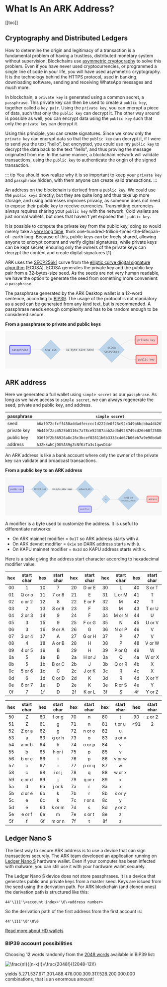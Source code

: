 # What Is An ARK Address?

[[toc]]

## Cryptography and Distributed Ledgers

How to determine the origin and legitimacy of a transaction is a fundamental problem of having a trustless, distributed monetary system without supervision. Blockchains use [asymmetric cryptography](https://en.wikipedia.org/wiki/Public-key_cryptography) to solve this problem. Even if you have never used cryptocurrencies, or programmed a single line of code in your life, you will have used asymmetric cryptography. It is the technology behind the HTTPS protocol, used in banking, downloading software, sending and receiving WhatsApp messages and much more.

In blockchain, a `private key` is generated using a common secret, a `passphrase`. This private key can then be used to create a `public key`, together called a `key pair`. Using the `private key`, you can encrypt a piece of data, such that only the `public key` can decrypt it. The other way around is possible as well; you can encrypt data using the `public key` such that only the `private key` can decrypt it.

Using this principle, you can create signatures. Since we know only the `private key` can encrypt data so that the `public key` can decrypt it, if I were to send you the text "hello", but encrypted, you could use my `public key` to decrypt the data back to the text "hello", and thus proving the message originated from me. In the same manner, a blockchain network will validate transactions, using the `public key` to authenticate the origin of the signed transaction.

::: tip
You should now realize why it is so important to keep your `private key` and `passphrase` hidden, with them anyone can create valid transactions.
:::

An address on the blockchain is derived from a `public key`. We could use the `public keys` directly, but they are quite long and thus take up more storage, and using addresses improves privacy, as someone does not need to expose their public key to receive currencies. Transmitting currencies always requires sharing your `public key` with the network. Cold wallets are just normal wallets, but ones that haven't yet exposed their `public key`.

It is possible to compute the private key from the public key, doing so would merely take a [very long time](https://en.wikipedia.org/wiki/Computational_hardness_assumption), think one-hundred-trillion-times-the-lifespan-of- earth long. Because of this, public keys can be freely shared, allowing anyone to encrypt content and verify digital signatures, while private keys can be kept secret, ensuring only the owners of the private keys can decrypt the content and create digital signatures [1].

ARK uses the [SECP256k1](https://en.bitcoin.it/wiki/Secp256k1) curve from the [elliptic curve digital signature algorithm](https://en.wikipedia.org/wiki/Elliptic_Curve_Digital_Signature_Algorithm) (ECDSA). ECDSA generates the private key and the public key pair from a 32-bytes-size seed. As the seeds are not very human readable, we have the option to generate the seed from something more convenient: a `passphrase`.

The passphrase generated by the ARK Desktop wallet is a 12-word sentence, according to [BIP39](https://github.com/bitcoin/bips/blob/master/bip-0039.mediawiki). The usage of the protocol is not mandatory as a seed can be generated from any kind text, but is recommended. A passphrase needs enough complexity and has to be random enough to be considered secure.

**From a passphrase to private and public keys**

![Diagram 001](./assets/what-is-an-ark-address/arkDiagram04-001.png)

## ARK address

Here we generated a full wallet using `simple secret` as our `passphrase`. As long as we have access to `simple secret`, we can always regenerate the seed, private and public key, and address.

| passphrase  | `simple secret`                                                      |
| ----------- | -------------------------------------------------------------------- |
| seed        | `b6af972cfcff450addadfecccc1d222de0f28c92c349a6bcbba4d4267dd3199c`   |
| private key | `9b449f2ac4525b0116c7a78ce52387aab2ad6d928749cd26e60f2588efc5c01d`   |
| public key  | `036f9f2b56926a8c28c3bcef02811b6b3338c4d67b06eb7a9e90bda0fb3eacedee` |
| address     | `AJZkkwhCjDG5AS9gZcNfKzTa3s1qwvD44r`                                 |

An ARK address is like a bank account where only the owner of the private key can validate and broadcast transactions.

**From a public key to an ARK address**

![Diagram 002](./assets/what-is-an-ark-address/arkDiagram04-002.png)

A modifier is a byte used to customize the address. It is useful to differentiate networks:

- On ARK mainnet modifier = `0x17` so ARK address starts with `A`.
- On ARK devnet modifier = `0x1e` so DARK address starts with `D`.
- On KAPU mainnet modifier = `0x2d` so KAPU address starts with `K`.

Here is a table giving the address start character according to hexadecimal modifier value.

| hex | start char | hex | start char | hex | start char | hex | start char | hex | start char |
| :-: | :--------: | :-: | :--------: | :-: | :--------: | :-: | :--------: | :-: | :--------: |
| 00  |     1      | 10  |     7      | 20  |   D or E   | 30  |     L      | 40  |   S or T   |
| 01  |   Q or o   | 11  |   7 or 8   | 21  |     E      | 31  |   L or M   | 41  |     T      |
| 02  |   o or 2   | 12  |     8      | 22  |   E or F   | 32  |     M      | 42  |     T      |
| 03  |     2      | 13  |   8 or 9   | 23  |     F      | 33  |     M      | 43  |   T or U   |
| 04  |   2 or 3   | 14  |     9      | 24  |     F      | 34  |   M or N   | 44  |     U      |
| 05  |     3      | 15  |     9      | 25  |   F or G   | 35  |     N      | 45  |   U or V   |
| 06  |     3      | 16  |   9 or A   | 26  |     G      | 36  |   N or P   | 46  |     V      |
| 07  |   3 or 4   | 17  |     A      | 27  |   G or H   | 37  |     P      | 47  |     V      |
| 08  |     4      | 18  |   A or B   | 28  |     H      | 38  |     P      | 48  |   V or W   |
| 09  |   4 or 5   | 19  |     B      | 29  |     H      | 39  |   P or Q   | 49  |     W      |
| 0a  |     5      | 1a  |     B      | 2a  |   H or J   | 3a  |     Q      | 4a  |   W or X   |
| 0b  |     5      | 1b  |   B or C   | 2b  |     J      | 3b  |   Q or R   | 4b  |     X      |
| 0c  |   5 or 6   | 1c  |     C      | 2c  |   J or K   | 3c  |     R      | 4c  |     X      |
| 0d  |     6      | 1d  |   C or D   | 2d  |     K      | 3d  |     R      | 4d  |   X or Y   |
| 0e  |   6 or 7   | 1e  |     D      | 2e  |     K      | 3e  |   R or S   | 4e  |     Y      |
| 0f  |     7      | 1f  |     D      | 2f  |   K or L   | 3f  |     S      | 4f  |   Y or Z   |

| hex | start char | hex | start char | hex | start char | hex | start char |  hex   | start char |
| :-: | :--------: | :-: | :--------: | :-: | :--------: | :-: | :--------: | :----: | :--------: |
| 50  |     Z      | 60  |   f or g   | 70  |     n      | 80  |     t      |   90   |   z or 2   |
| 51  |     Z      | 61  |     g      | 71  |     n      | 81  |   t or u   | &ge;91 |     2      |
| 52  |   Z or a   | 62  |     g      | 72  |   n or o   | 82  |     u      |
| 53  |     a      | 63  |   g or h   | 73  |     o      | 83  |   u or v   |
| 54  |   a or b   | 64  |     h      | 74  |   o or p   | 84  |     v      |
| 55  |     b      | 65  |   h or i   | 75  |     p      | 85  |     v      |
| 56  |   b or c   | 66  |     i      | 76  |     p      | 86  |   v or w   |
| 57  |     c      | 67  |     i      | 77  |   p or q   | 87  |     w      |
| 58  |     c      | 68  |   i or j   | 78  |     q      | 88  |   w or x   |
| 59  |   c or d   | 69  |     j      | 79  |   q or r   | 89  |     x      |
| 5a  |     d      | 6a  |   j or k   | 7a  |     r      | 8a  |     x      |
| 5b  |   d or e   | 6b  |     k      | 7b  |     r      | 8b  |   x or y   |
| 5c  |     e      | 6c  |     k      | 7c  |   r or s   | 8c  |     y      |
| 5d  |     e      | 6d  |   k or m   | 7d  |     s      | 8d  |   y or z   |
| 5e  |   e or f   | 6e  |     m      | 7e  |   s or t   | 8e  |     z      |
| 5f  |     f      | 6f  |   m or n   | 7f  |     t      | 8f  |     z      |

## Ledger Nano S

The best way to secure ARK address is to use a device that can sign transactions securely. The ARK team developed an application running on [Ledger Nano S](https://www.ledgerwallet.com/products/ledger-nano-s) hardware wallet. Even if your computer has been infected with malware, you can still use it with your hardware wallet securely.

The Ledger Nano S device does not store passphrases. It is a device that generates public and private keys from a master seed. Keys are issued from the seed using the derivation path. For ARK blockchain (and cloned ones) the derivation path is structured like this:

`44'\111'\<account index>'\0\<address number>`

So the derivation path of the first address from the first account is:

`44'\111'\0'\0\0`

[Read more about HD wallets](https://github.com/bitcoin/bips/blob/master/bip-0044.mediawiki)

### BIP39 account possibilities

Choosing 12 words randomly from the [2048 words](https://github.com/bitcoin/bips/blob/master/bip-0039/bip-0039-wordlists.md) available in BIP39 list:

![\frac{n!}{(n-k)!}=\frac{2048!}{(2048-12)!}](<https://latex.codecogs.com/svg.latex?\frac{n!}{(n-k)!}=\frac{2048!}{(2048-12)!}>)

yields 5.271.537.971.301.488.476.000.309.317.528.200.000.000 combinations, that is an enormous amount!
